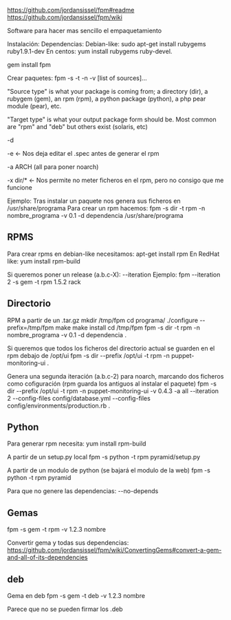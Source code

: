  https://github.com/jordansissel/fpm#readme
https://github.com/jordansissel/fpm/wiki

Software para hacer mas sencillo el empaquetamiento

Instalación:
  Dependencias:
    Debian-like: sudo apt-get install rubygems ruby1.9.1-dev
    En centos: yum install rubygems ruby-devel.

gem install fpm

Crear paquetes:
fpm -s <source type> -t <target type> -n <package name> -v <version> [list of sources]...

"Source type" is what your package is coming from; a directory (dir), a rubygem (gem), an rpm (rpm), a python package (python), a php pear module (pear), etc.

"Target type" is what your output package form should be. Most common are "rpm" and "deb" but others exist (solaris, etc)

-d <dependencia>

-e <- Nos deja editar el .spec antes de generar el rpm

-a ARCH (all para poner noarch)

-x dir/*  <- Nos permite no meter ficheros en el rpm, pero no consigo que me funcione

Ejemplo:
Tras instalar un paquete nos genera sus ficheros en /usr/share/programa
Para crear un rpm hacemos:
fpm -s dir -t rpm -n nombre_programa -v 0.1 -d dependencia /usr/share/programa


## RPMS ##
Para crear rpms en debian-like necesitamos: apt-get install rpm
En RedHat like: yum install rpm-build

Si queremos poner un release (a.b.c-X): --iteration <valor>
Ejemplo: fpm --iteration 2 -s gem -t rpm 1.5.2 rack


## Directorio ##
RPM a partir de un .tar.gz
mkdir /tmp/fpm
cd programa/
./configure --prefix=/tmp/fpm
make
make install
cd /tmp/fpm
fpm -s dir -t rpm -n nombre_programa -v 0.1 -d dependencia .

Si queremos que todos los ficheros del directorio actual se guarden en el rpm debajo de /opt/ui
fpm -s dir --prefix /opt/ui -t rpm -n puppet-monitoring-ui .

Genera una segunda iteración (a.b.c-2) para noarch, marcando dos ficheros como cofiguración (rpm guarda los antiguos al instalar el paquete)
fpm -s dir --prefix /opt/ui -t rpm -n puppet-monitoring-ui -v 0.4.3 -a all --iteration 2 --config-files config/database.yml --config-files config/environments/production.rb .



## Python ##

Para generar rpm necesita: yum install rpm-build

A partir de un setup.py local
fpm -s python -t rpm pyramid/setup.py

A partir de un modulo de python (se bajará el modulo de la web)
fpm -s python -t rpm pyramid


Para que no genere las dependencias:
--no-depends


## Gemas ##
fpm -s gem -t rpm -v 1.2.3 nombre

Convertir gema y todas sus dependencias: https://github.com/jordansissel/fpm/wiki/ConvertingGems#convert-a-gem-and-all-of-its-dependencies


## deb ##
Gema en deb
fpm -s gem -t deb -v 1.2.3 nombre

Parece que no se pueden firmar los .deb
